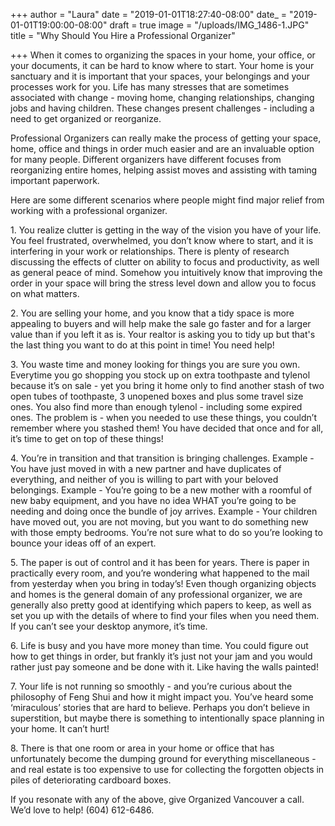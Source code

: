 +++
author = "Laura"
date = "2019-01-01T18:27:40-08:00"
date_ = "2019-01-01T19:00:00-08:00"
draft = true
image = "/uploads/IMG_1486-1.JPG"
title = "Why Should You Hire a Professional Organizer"

+++
When it comes to organizing the spaces in your home, your office, or your documents, it can be hard to know where to start. Your home is your sanctuary and it is important that your spaces, your belongings and your processes work for you. Life has many stresses that are sometimes associated with change - moving home, changing relationships, changing jobs and having children. These changes present challenges - including a need to get organized or reorganize.

Professional Organizers can really make the process of getting your space, home, office and things in order much easier and are an invaluable option for many people. Different organizers have different focuses from reorganizing entire homes, helping assist moves and assisting with taming important paperwork. 

Here are some different scenarios where people might find major relief from working with a professional organizer.

1\. You realize clutter is getting in the way of the vision you have of your life. You feel frustrated, overwhelmed, you don’t know where to start, and it is interfering in your work or relationships. There is plenty of research discussing the effects of clutter on ability to focus and productivity, as well as general peace of mind. Somehow you intuitively know that improving the order in your space will bring the stress level down and allow you to focus on what matters. 

2\. You are selling your home, and you know that a tidy space is more appealing to buyers and will help make the sale go faster and for a larger value than if you left it as is. Your realtor is asking you to tidy up but that's the last thing you want to do at this point in time! You need help!

3\. You waste time and money looking for things you are sure you own. Everytime you go shopping you stock up on extra toothpaste and tylenol because it’s on sale - yet you bring it home only to find another stash of two open tubes of toothpaste, 3 unopened boxes and plus some travel size ones. You also find more than enough tylenol - including some expired ones. The problem is - when you needed to use these things, you couldn’t remember where you stashed them! You have decided that once and for all, it’s time to get on top of these things!

4\. You’re in transition and that transition is bringing challenges. Example - You have just moved in with a new partner and have duplicates of everything, and neither of you is willing to part with your beloved belongings.  Example -  You’re going to be a new mother with a roomful of new baby equipment, and you have no idea WHAT you’re going to be needing and doing once the bundle of joy arrives. Example -  Your children have moved out, you are not moving, but you want to do something new with those empty bedrooms. You’re not sure what to do so you’re looking to bounce your ideas off of an expert.

5\. The paper is out of control and it has been for years.  There is paper in practically every room, and you’re wondering what happened to the mail from yesterday when you bring in today’s!  Even though organizing objects and homes is the general domain of any professional organizer, we are generally also pretty good at identifying which papers to keep, as well as set you up with the details of where to find your files when you need them. If you can’t see your desktop anymore, it’s time. 

6\. Life is busy and you have more money than time. You could figure out how to get things in order, but frankly it’s just not your jam and you would rather just pay someone and be done with it. Like having the walls painted!

7\. Your life is not running so smoothly - and you’re curious about the philosophy of Feng Shui and how it might impact you. You’ve heard some ‘miraculous’ stories that are hard to believe.  Perhaps you don’t believe in superstition, but maybe there is something to intentionally space planning in your home. It can’t hurt!

8\. There is that one room or area in your home or office that has unfortunately become the dumping ground for everything miscellaneous - and real estate is too expensive to use for collecting the forgotten objects in piles of deteriorating cardboard boxes. 

If you resonate with any of the above, give Organized Vancouver a call. We’d love to help! (604) 612-6486.